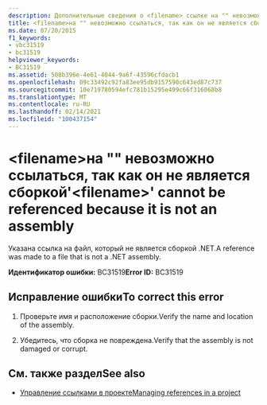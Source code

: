 ```yaml
---
description: Дополнительные сведения о <filename> ссылке на "" невозможно, так как она не является сборкой.
title: <filename>на "" невозможно ссылаться, так как он не является сборкой
ms.date: 07/20/2015
f1_keywords:
- vbc31519
- bc31519
helpviewer_keywords:
- BC31519
ms.assetid: 508b396e-4e61-4044-9a6f-43596cfdacb1
ms.openlocfilehash: 09c33492c92fa83ee95db9157590c643ed87c737
ms.sourcegitcommit: 10e719780594efc781b15295e499c66f316068b8
ms.translationtype: MT
ms.contentlocale: ru-RU
ms.lasthandoff: 02/14/2021
ms.locfileid: "100437154"
---
```

# <a name="filename-cannot-be-referenced-because-it-is-not-an-assembly"></a><span data-ttu-id="24ed9-103">\<filename>на "" невозможно ссылаться, так как он не является сборкой</span><span class="sxs-lookup"><span data-stu-id="24ed9-103">'\<filename>' cannot be referenced because it is not an assembly</span></span>

<span data-ttu-id="24ed9-104">Указана ссылка на файл, который не является сборкой .NET.</span><span class="sxs-lookup"><span data-stu-id="24ed9-104">A reference was made to a file that is not a .NET assembly.</span></span>  
  
 <span data-ttu-id="24ed9-105">**Идентификатор ошибки:** BC31519</span><span class="sxs-lookup"><span data-stu-id="24ed9-105">**Error ID:** BC31519</span></span>  
  
## <a name="to-correct-this-error"></a><span data-ttu-id="24ed9-106">Исправление ошибки</span><span class="sxs-lookup"><span data-stu-id="24ed9-106">To correct this error</span></span>  
  
1. <span data-ttu-id="24ed9-107">Проверьте имя и расположение сборки.</span><span class="sxs-lookup"><span data-stu-id="24ed9-107">Verify the name and location of the assembly.</span></span>  
  
2. <span data-ttu-id="24ed9-108">Убедитесь, что сборка не повреждена.</span><span class="sxs-lookup"><span data-stu-id="24ed9-108">Verify that the assembly is not damaged or corrupt.</span></span>  
  
## <a name="see-also"></a><span data-ttu-id="24ed9-109">См. также раздел</span><span class="sxs-lookup"><span data-stu-id="24ed9-109">See also</span></span>

- [<span data-ttu-id="24ed9-110">Управление ссылками в проекте</span><span class="sxs-lookup"><span data-stu-id="24ed9-110">Managing references in a project</span></span>](/visualstudio/ide/managing-references-in-a-project)
